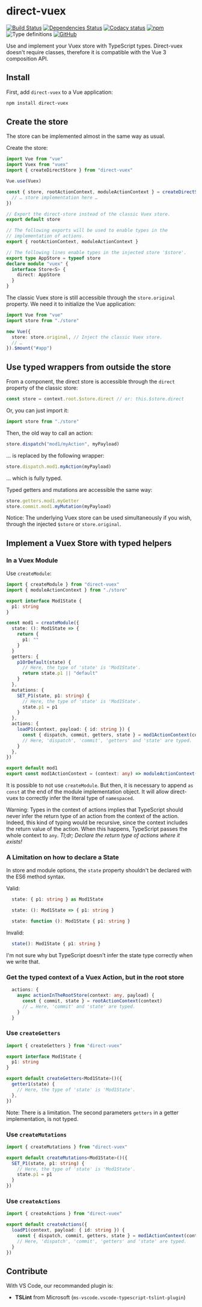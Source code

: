 # direct-vuex

[![Build Status](https://travis-ci.com/paleo/direct-vuex.svg?branch=master)](https://travis-ci.com/paleo/direct-vuex)
[![Dependencies Status](https://david-dm.org/paleo/direct-vuex/status.svg)](https://david-dm.org/paleo/direct-vuex)
[![Codacy status](https://api.codacy.com/project/badge/Grade/c62abca7334941b5ac75e713cd60a0a4)](https://www.codacy.com/manual/paleo/direct-vuex?utm_source=github.com&amp;utm_medium=referral&amp;utm_content=paleo/direct-vuex&amp;utm_campaign=Badge_Grade)
[![npm](https://img.shields.io/npm/dm/direct-vuex)](https://www.npmjs.com/package/direct-vuex)
![Type definitions](https://img.shields.io/npm/types/direct-vuex)
[![GitHub](https://img.shields.io/github/license/paleo/direct-vuex)](https://github.com/paleo/direct-vuex)

Use and implement your Vuex store with TypeScript types. Direct-vuex doesn't require classes, therefore it is compatible with the Vue 3 composition API.

## Install

First, add `direct-vuex` to a Vue application:

```sh
npm install direct-vuex
```

## Create the store

The store can be implemented almost in the same way as usual.

Create the store:

```ts
import Vue from "vue"
import Vuex from "vuex"
import { createDirectStore } from "direct-vuex"

Vue.use(Vuex)

const { store, rootActionContext, moduleActionContext } = createDirectStore({
  // … store implementation here …
})

// Export the direct-store instead of the classic Vuex store.
export default store

// The following exports will be used to enable types in the
// implementation of actions.
export { rootActionContext, moduleActionContext }

// The following lines enable types in the injected store '$store'.
export type AppStore = typeof store
declare module "vuex" {
  interface Store<S> {
    direct: AppStore
  }
}
```

The classic Vuex store is still accessible through the `store.original` property. We need it to initialize the Vue application:

```ts
import Vue from "vue"
import store from "./store"

new Vue({
  store: store.original, // Inject the classic Vuex store.
  // …
}).$mount("#app")
```

## Use typed wrappers from outside the store

From a component, the direct store is accessible through the `direct` property of the classic store:

```ts
const store = context.root.$store.direct // or: this.$store.direct
```

Or, you can just import it:

```ts
import store from "./store"
```

Then, the old way to call an action:

```ts
store.dispatch("mod1/myAction", myPayload)
```

… is replaced by the following wrapper:

```ts
store.dispatch.mod1.myAction(myPayload)
```

… which is fully typed.

Typed getters and mutations are accessible the same way:

```ts
store.getters.mod1.myGetter
store.commit.mod1.myMutation(myPayload)
```

Notice: The underlying Vuex store can be used simultaneously if you wish, through the injected `$store` or `store.original`.

## Implement a Vuex Store with typed helpers

### In a Vuex Module

Use `createModule`:

```ts
import { createModule } from "direct-vuex"
import { moduleActionContext } from "./store"

export interface Mod1State {
  p1: string
}

const mod1 = createModule({
  state: (): Mod1State => {
    return {
      p1: ""
    }
  }
  getters: {
    p1OrDefault(state) {
      // Here, the type of 'state' is 'Mod1State'.
      return state.p1 || "default"
    }
  },
  mutations: {
    SET_P1(state, p1: string) {
      // Here, the type of 'state' is 'Mod1State'.
      state.p1 = p1
    }
  },
  actions: {
    loadP1(context, payload: { id: string }) {
      const { dispatch, commit, getters, state } = mod1ActionContext(context)
      // Here, 'dispatch', 'commit', 'getters' and 'state' are typed.
    }
  },
})

export default mod1
export const mod1ActionContext = (context: any) => moduleActionContext(context, mod1)
```

It is possible to not use `createModule`. But then, it is necessary to append `as const` at the end of the module implementation object. It will allow direct-vuex to correctly infer the literal type of `namespaced`.

Warning: Types in the context of actions implies that TypeScript should never infer the return type of an action from the context of the action. Indeed, this kind of typing would be recursive, since the context includes the return value of the action. When this happens, TypeScript passes the whole context to `any`. _Tl;dr; Declare the return type of actions where it exists!_

### A Limitation on how to declare a State

In store and module options, the `state` property shouldn't be declared with the ES6 method syntax.

Valid:

```ts
  state: { p1: string } as Mod1State
```

```ts
  state: (): Mod1State => { p1: string }
```

```ts
  state: function (): Mod1State { p1: string }
```

Invalid:

```ts
  state(): Mod1State { p1: string }
```

I'm not sure why but TypeScript doesn't infer the state type correctly when we write that.

### Get the typed context of a Vuex Action, but in the root store

```ts
  actions: {
    async actionInTheRootStore(context: any, payload) {
      const { commit, state } = rootActionContext(context)
      // … Here, 'commit' and 'state' are typed.
    }
  }
```

### Use `createGetters`

```ts
import { createGetters } from "direct-vuex"

export interface Mod1State {
  p1: string
}

export default createGetters<Mod1State>()({
  getter1(state) {
    // Here, the type of 'state' is 'Mod1State'.
  },
})
```

Note: There is a limitation. The second parameters `getters` in a getter implementation, is not typed.

### Use `createMutations`

```ts
import { createMutations } from "direct-vuex"

export default createMutations<Mod1State>()({
  SET_P1(state, p1: string) {
    // Here, the type of 'state' is 'Mod1State'.
    state.p1 = p1
  }
})
```

### Use `createActions`

```ts
import { createActions } from "direct-vuex"

export default createActions({
  loadP1(context, payload: { id: string }) {
    const { dispatch, commit, getters, state } = mod1ActionContext(context)
    // Here, 'dispatch', 'commit', 'getters' and 'state' are typed.
  }
})
```

## Contribute

With VS Code, our recommanded plugin is:

* **TSLint** from Microsoft (`ms-vscode.vscode-typescript-tslint-plugin`)
